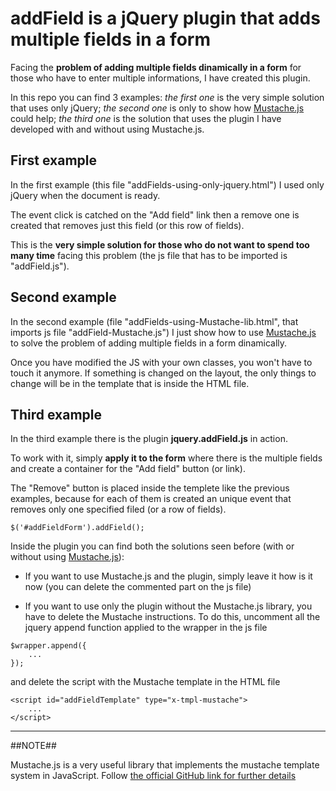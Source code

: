 # addField is a jQuery plugin that adds multiple fields in a form

Facing the **problem of adding multiple fields dinamically in a form** for those who have to enter multiple informations, I have created this plugin.

In this repo you can find 3 examples: *the first one* is the very simple solution that uses only jQuery; *the second one* is only to show how [Mustache.js](https://github.com/janl/mustache.js/) could help; *the third one* is the solution that uses the plugin I have developed with and without using Mustache.js.

## First example

In the first example (this file "addFields-using-only-jquery.html") I used only jQuery when the document is ready.

The event click is catched on the "Add field" link then  a remove one is created that removes just this field (or this row of fields).

This is the **very simple solution for those who do not want to spend too many time** facing this problem (the js file that has to be imported is "addField.js").

## Second example

In the second example (file "addFields-using-Mustache-lib.html", that imports js file "addField-Mustache.js") I just show how to use [Mustache.js](https://github.com/janl/mustache.js/) to solve the problem of adding multiple fields in a form dinamically.

Once you have modified the JS with your own classes, you won't have to touch it anymore. If something is changed on the layout, the only things to change will be in the template that is inside the HTML file.

## Third example

In the third example there is the plugin **jquery.addField.js** in action.

To work with it, simply **apply it to the form** where there is the multiple fields and create a container for the "Add field" button (or link).

The "Remove" button is placed inside the templete like the previous examples, because for each of them is created an unique event that removes only one specified filed (or a row of fields).

```
$('#addFieldForm').addField();
```

Inside the plugin you can find both the solutions seen before (with or without using [Mustache.js](https://github.com/janl/mustache.js/)):

* If you want to use Mustache.js and the plugin, simply leave it how is it now (you can delete the commented part on the js file)

* If you want to use only the plugin without the Mustache.js library, you have to delete the Mustache instructions. To do this, uncomment all the jquery append function applied to the wrapper in the js file

```
$wrapper.append({
	...
});
```

and delete the script with the Mustache template in the HTML file

```
<script id="addFieldTemplate" type="x-tmpl-mustache">
	...
</script>
```

---------

##NOTE##

Mustache.js is a very useful library that implements the mustache template system in JavaScript. Follow [the official GitHub link for further details](https://github.com/janl/mustache.js/)

